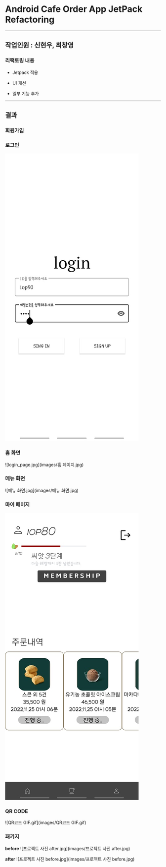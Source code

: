 
# Android Cafe Order App JetPack Refactoring
---

## 작업인원 : 신현우, 최창영

### 리팩토링 내용

- Jetpack 적용

- UI 개선

- 일부 기능 추가

---

## 결과


### 회원가입



### 로그인
![login_page.jpg](images/login_page.jpg)


### 홈 화면
![login_page.jpg](images/홈 페이지.jpg)


### 메뉴 화면
![메뉴 화면.jpg](images/메뉴 화면.jpg)


### 마이 페이지
![마이페이지.jpg](images/마이페이지.jpg)


### QR CODE
![QR코드 GIF.gif](images/QR코드 GIF.gif)


### 패키지 

**before**
![프로젝트 사진 after.jpg](images/프로젝트 사진 after.jpg)



**after**
![프로젝트 사진 before.jpg](images/프로젝트 사진 before.jpg)


